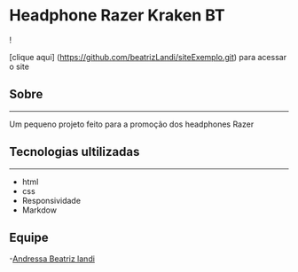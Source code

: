 # Headphone Razer Kraken BT

!

[clique aqui] (https://github.com/beatrizLandi/siteExemplo.git) para acessar o site

## Sobre
---

Um pequeno projeto feito para a promoção dos headphones Razer
## Tecnologias ultilizadas
---
- html
- css
- Responsividade
- Markdow

## Equipe
-[Andressa Beatriz landi ](https://github.com/beatrizLandi/siteExemplo)
